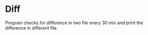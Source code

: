# Diff
Program checks for difference in two file every 30 min and print the difference in different file.
